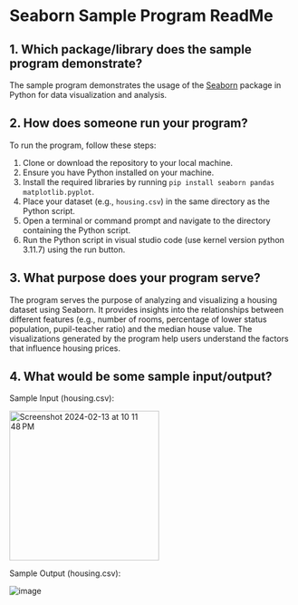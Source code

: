 # Seaborn Sample Program ReadMe

## 1. Which package/library does the sample program demonstrate?

The sample program demonstrates the usage of the [Seaborn](https://seaborn.pydata.org/) package in Python for data visualization and analysis.

## 2. How does someone run your program?

To run the program, follow these steps:
1. Clone or download the repository to your local machine.
2. Ensure you have Python installed on your machine.
3. Install the required libraries by running `pip install seaborn pandas matplotlib.pyplot`.
4. Place your dataset (e.g., `housing.csv`) in the same directory as the Python script.
5. Open a terminal or command prompt and navigate to the directory containing the Python script.
6. Run the Python script in visual studio code (use kernel version python 3.11.7) using the run button.

## 3. What purpose does your program serve?

The program serves the purpose of analyzing and visualizing a housing dataset using Seaborn. It provides insights into the relationships between different features (e.g., number of rooms, percentage of lower status population, pupil-teacher ratio) and the median house value. The visualizations generated by the program help users understand the factors that influence housing prices.

## 4. What would be some sample input/output?

Sample Input (housing.csv):


<img width="264" alt="Screenshot 2024-02-13 at 10 11 48 PM" src="https://github.com/CS2613-WI24-FR01B/exploration-activity-1-zohaibhassan02/assets/98820921/abf1d79f-de79-4af2-ac82-87853c714934">


Sample Output (housing.csv):


![image](https://github.com/CS2613-WI24-FR01B/exploration-activity-1-zohaibhassan02/assets/98820921/dcd3a748-fe09-4092-a238-b569fcae8343)
